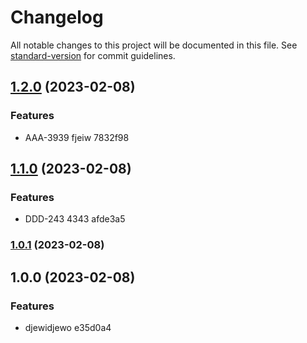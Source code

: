 # Changelog

All notable changes to this project will be documented in this file. See [standard-version](https://github.com/conventional-changelog/standard-version) for commit guidelines.

## [1.2.0](///compare/v1.1.0...v1.2.0) (2023-02-08)


### Features

* AAA-3939 fjeiw 7832f98

## [1.1.0](///compare/v1.0.1...v1.1.0) (2023-02-08)


### Features

* DDD-243 4343 afde3a5

### [1.0.1](///compare/v1.0.0...v1.0.1) (2023-02-08)

## 1.0.0 (2023-02-08)


### Features

* djewidjewo e35d0a4
